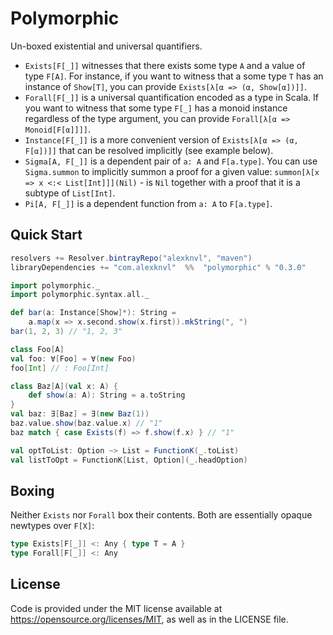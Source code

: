 # Polymorphic
Un-boxed existential and universal quantifiers.

 * `Exists[F[_]]` witnesses that there exists some type `A` and a value of
   type `F[A]`. For instance, if you want to witness that a some type
   `T` has an instance of `Show[T]`, you can provide
   `Exists[λ[α => (α, Show[α])]]`.
 * `Forall[F[_]]` is a universal quantification encoded as a type in Scala.
   If you want to witness that some type `F[_]` has a monoid instance
   regardless of the type argument, you can provide
   `Forall[λ[α => Monoid[F[α]]]]`.
  * `Instance[F[_]]` is a more convenient version of `Exists[λ[α => (α, F[α])]]` 
   that can be resolved implicitly (see example below).
  * `Sigma[A, F[_]]` is a dependent pair of `a: A` and `F[a.type]`. You can use 
   `Sigma.summon` to implicitly summon a proof for a given value: 
   `summon[λ[x => x <:< List[Int]]](Nil)` - is `Nil` together with a proof that
   it is a subtype of `List[Int]`.
  * `Pi[A, F[_]]` is a dependent function from `a: A` to `F[a.type]`.

## Quick Start
```scala
resolvers += Resolver.bintrayRepo("alexknvl", "maven")
libraryDependencies += "com.alexknvl"  %%  "polymorphic" % "0.3.0"
```

```scala
import polymorphic._
import polymorphic.syntax.all._

def bar(a: Instance[Show]*): String =
    a.map(x => x.second.show(x.first)).mkString(", ")
bar(1, 2, 3) // "1, 2, 3"

class Foo[A]
val foo: ∀[Foo] = ∀(new Foo)
foo[Int] // : Foo[Int]

class Baz[A](val x: A) {
    def show(a: A): String = a.toString
}
val baz: ∃[Baz] = ∃(new Baz(1))
baz.value.show(baz.value.x) // "1"
baz match { case Exists(f) => f.show(f.x) } // "1"

val optToList: Option ~> List = FunctionK(_.toList)
val listToOpt = FunctionK[List, Option](_.headOption)
```

## Boxing
Neither `Exists` nor `Forall` box their contents. Both are essentially opaque 
newtypes over `F[X]`:
```scala
type Exists[F[_]] <: Any { type T = A }
type Forall[F[_]] <: Any
```

## License
Code is provided under the MIT license available at https://opensource.org/licenses/MIT,
as well as in the LICENSE file.
